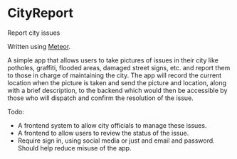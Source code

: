 # CityReport
Report city issues

Written using [Meteor](http://www.meteor.com).

A simple app that allows users to take pictures of issues in their city like potholes, graffiti, flooded areas, damaged street signs, etc. and report them to those in charge of maintaining the city. The app will record the current location when the picture is taken and send the picture and location, along with a brief description, to the backend which would then be accessible by those who will dispatch and confirm the resolution of the issue. 

Todo:
* A frontend system to allow city officials to manage these issues.
* A frontend to allow users to review the status of the issue.  
* Require sign in, using social media or just and email and password. Should help reduce misuse of the app.
